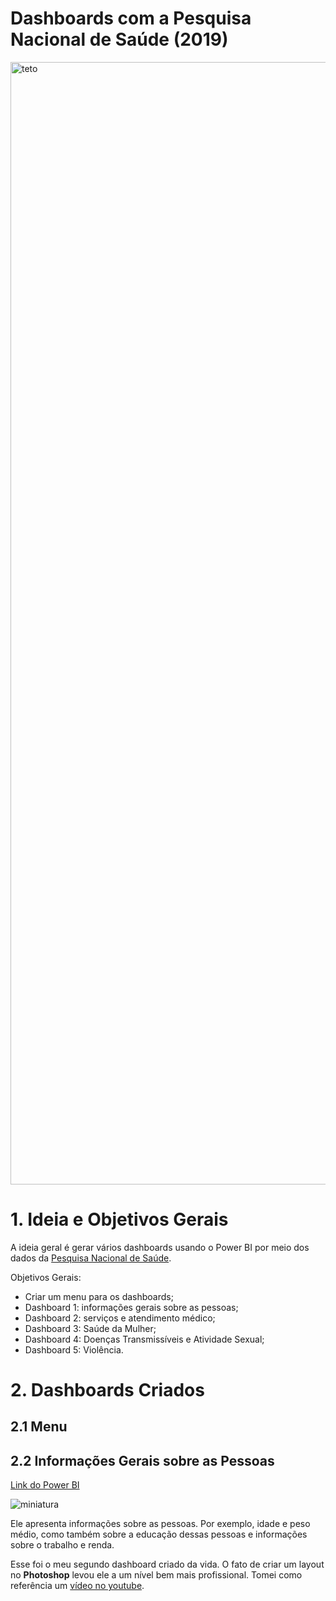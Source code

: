# Dashboards com a Pesquisa Nacional de Saúde (2019)

<img width="1796" alt="teto" src="https://user-images.githubusercontent.com/97196457/165423004-1808180d-e7ec-4b83-8ea1-fa3a2f8969ba.png">
 
# 1. Ideia e Objetivos Gerais

A ideia geral é gerar vários dashboards usando o Power BI por meio dos dados da [Pesquisa Nacional de Saúde](https://www.pns.icict.fiocruz.br/bases-de-dados/).

Objetivos Gerais:
- Criar um menu para os dashboards;
- Dashboard 1: informações gerais sobre as pessoas;
- Dashboard 2: serviços e atendimento médico;
- Dashboard 3: Saúde da Mulher;
- Dashboard 4: Doenças Transmissíveis e Atividade Sexual;
- Dashboard 5: Violência.

# 2. Dashboards Criados
## 2.1 Menu

## 2.2 Informações Gerais sobre as Pessoas

[Link do Power BI](https://app.powerbi.com/view?r=eyJrIjoiYmNhYjcxN2UtZGYzZi00MmZiLWE4MDYtYzdhMzY1NmNkZjM3IiwidCI6ImZiYTViMTc4LTNhZjEtNDQyMC05NjZiLWJmNTE2M2U2YjFkYSJ9)

![miniatura](https://user-images.githubusercontent.com/97196457/165425655-44ff7943-8d13-48f4-9de2-e4e135c29054.png)

Ele apresenta informações sobre as pessoas. Por exemplo, idade e peso médio, como também sobre a educação dessas pessoas e informações sobre o trabalho e renda.

Esse foi o meu segundo dashboard criado da vida. O fato de criar um layout no **Photoshop** levou ele a um nível bem mais profissional. Tomei como referência um [vídeo no youtube](https://www.youtube.com/watch?v=ANcukJkPwSw).
